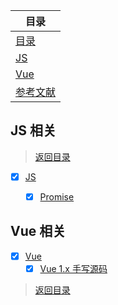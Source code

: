 | 目录 |
| --- |
| [目录](#chapter-one) |
| <a name="catalog-chapter-two" id="catalog-chapter-two"></a>[JS](#chapter-two) 
| <a name="catalog-chapter-three" id="catalog-chapter-three"></a>[Vue](#chapter-three) 
| <a name="catalog-chapter-last" id="catalog-chapter-last"></a>[参考文献](#chapter-last) |


## <a name="chapter-two" id="chapter-two"></a> JS 相关

> [返回目录](#chapter-one)

* [x] [JS](https://github.com/SAKISMMMMMM/document/tree/main/%E5%8E%9F%E7%90%86or%E6%BA%90%E7%A0%81/JavaScript)
  * [x] [Promise](https://github.com/SAKISMMMMMM/document/tree/main/%E5%8E%9F%E7%90%86or%E6%BA%90%E7%A0%81/JavaScript/Promise)


## <a name="chapter-three" id="chapter-three"></a> Vue 相关

* [x] [Vue](https://github.com/SAKISMMMMMM/document/tree/main/%E5%8E%9F%E7%90%86or%E6%BA%90%E7%A0%81/Vue)
  * [x] [Vue 1.x 手写源码](https://github.com/SAKISMMMMMM/document/tree/main/%E5%8E%9F%E7%90%86or%E6%BA%90%E7%A0%81/Vue/Vue1.x)

> [返回目录](#chapter-one)

